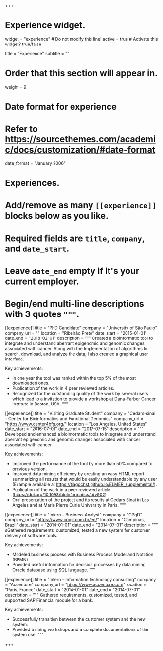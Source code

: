 +++
# Experience widget.
widget = "experience"  # Do not modify this line!
active = true  # Activate this widget? true/false

title = "Experience"
subtitle = ""

# Order that this section will appear in.
weight = 9

# Date format for experience
#   Refer to https://sourcethemes.com/academic/docs/customization/#date-format
date_format = "January 2006"

# Experiences.
#   Add/remove as many `[[experience]]` blocks below as you like.
#   Required fields are `title`, `company`, and `date_start`.
#   Leave `date_end` empty if it's your current employer.
#   Begin/end multi-line descriptions with 3 quotes `"""`.
[[experience]]
  title = "PhD Candidate"
  company = "University of São Paulo"
  company_url = ""
  location = "Ribeirão Preto"
  date_start = "2015-01-01"
  date_end =  "2018-02-01"
  description = """
  Created a bioinformatic tool to integrate and understand aberrant epigenomic and genomic changes associated with cancer. Along with the Implementation of algorithms to search, download, and analyze the data, I also created a graphical user interface.
  
  Key achievements:
  
  * In one year the tool was ranked within the top 5% of the most downloaded ones.
  * Publication of the work in 4 peer reviewed articles.
  * Recognized for the outstanding quality of the work by several users which lead to a invitation to provide a workshop at Dana-Farber Cancer Institute in Boston, USA.
  """

[[experience]]
  title = "Visiting Graduate Student"
  company = "Cedars-sinai - Center for Bioinformatics and Functional Genomics"
  company_url = "https://www.center4bfg.org/"
  location = "Los Angeles, United States"
  date_start = "2016-07-01"
  date_end = "2017-07-15"
  description = """
  Developed and enhanced a bioinformatic tools to integrate and understand aberrant epigenomic and genomic changes associated with cancer associated with cancer.
  
  Key achievements:
  
  * Improved the performance of the tool by more than 50% compared to previous version.
  * Improved data mining efficiency by creating an easy HTML report summarizing all results that would be easily understandable by any user (Example available at https://tiagochst.github.io/ELMER_supplemental/).
  * Publication of the work in a peer reviewed article (https://doi.org/10.1093/bioinformatics/bty902)
  * Oral presentation of the project and its results at Cedars Sinai in Los Angeles and at Marie Pierre Curie University in Paris. 
  """


[[experience]]
  title = "Intern - Business Analyst"
  company = "CPqD"
  company_url = "https://www.cpqd.com.br/en/"
  location = "Campinas, Brazil"
  date_start = "2014-01-01"
  date_end = "2014-07-01"
  description = """
  sGathered requirements, customized, tested a new system for customer delivery of software tools. 
  
  Key achievements:
  
  * Modeled business process with Business Process Model and Notation (BPMN)
  * Provided useful information for decision processes by data mining Oracle database using SQL language.
  """

[[experience]]
  title = "Intern - Information technology consulting"
  company = "Accenture"
  company_url = "https://www.accenture.com"
  location = "Paris, France"
  date_start = "2014-01-01"
  date_end = "2014-07-01"
  description = """
  Gathered requirements, customized, tested, and supported SAP Financial module for a bank. 
  
  Key achievements:
  
  * Successfully transition between the customer system and the new system.
  * Provided training workshops and a complete documentations of the system use.
  """

+++
